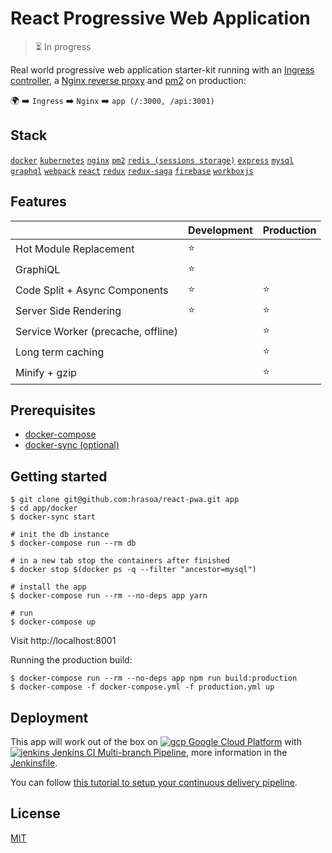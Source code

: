 # React Progressive Web Application
> :hourglass_flowing_sand: In progress

Real world progressive web application starter-kit running with an [Ingress controller](https://kubernetes.io/docs/concepts/services-networking/ingress/), 
a [Nginx reverse proxy](https://www.nginx.com/) and [pm2](http://pm2.keymetrics.io/) on production:

:earth_africa: :arrow_right: ```Ingress``` :arrow_right: ```Nginx``` :arrow_right: ```app (/:3000, /api:3001)```

## Stack

[```docker```](https://www.docker.com/)
[```kubernetes```](https://kubernetes.io/)
[```nginx```](https://www.nginx.com/)
[```pm2```](http://pm2.keymetrics.io/)
[```redis (sessions storage)```](https://redis.io/)
[```express```](http://expressjs.com/)
[```mysql```](https://www.mysql.com/)
[```graphql```](https://www.apollographql.com/)
[```webpack```](https://webpack.js.org/)
[```react```](https://reactjs.org/)
[```redux```](http://redux.js.org/)
[```redux-saga```](https://redux-saga.js.org/)
[```firebase```](https://firebase.google.com/)
[```workboxjs```](https://workboxjs.org/)

## Features

| | Development | Production
--- | --- | ---
Hot Module Replacement | :star: |
GraphiQL | :star: |
Code Split + Async Components | :star: | :star:
Server Side Rendering | :star: | :star:
Service Worker (precache, offline) | | :star:
Long term caching | | :star:
Minify + gzip | | :star:

## Prerequisites

* [docker-compose](https://docs.docker.com/compose/)
* [docker-sync (optional)](http://docker-sync.io/)

## Getting started

    $ git clone git@github.com:hrasoa/react-pwa.git app
    $ cd app/docker
    $ docker-sync start
    
    # init the db instance
    $ docker-compose run --rm db
    
    # in a new tab stop the containers after finished
    $ docker stop $(docker ps -q --filter "ancestor=mysql")   
    
    # install the app
    $ docker-compose run --rm --no-deps app yarn
    
    # run
    $ docker-compose up

Visit http://localhost:8001

Running the production build:

    $ docker-compose run --rm --no-deps app npm run build:production
    $ docker-compose -f docker-compose.yml -f production.yml up    
  
## Deployment

This app will work out of the box on  [![gcp](https://avatars0.githubusercontent.com/u/2810941?s=14&v=4) Google Cloud Platform](https://cloud.google.com/) with  [![jenkins](https://avatars0.githubusercontent.com/u/107424?s=14&v=4) Jenkins CI Multi-branch Pipeline](https://jenkins.io/doc/book/pipeline/multibranch/), more information in the [Jenkinsfile](/Jenkinsfile).

You can follow [this tutorial to setup your continuous delivery pipeline](https://cloud.google.com/solutions/continuous-delivery-jenkins-container-engine).

## License

[MIT](/LICENSE)
   
